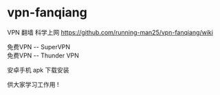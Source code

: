 # vpn-fanqiang
VPN 翻墙 科学上网
https://github.com/running-man25/vpn-fanqiang/wiki

免费VPN -- SuperVPN <br/>
免费VPN -- Thunder VPN

安卓手机 apk 下载安装 

供大家学习工作用 !

